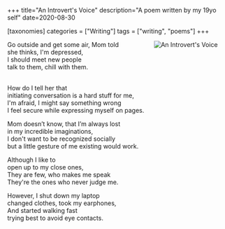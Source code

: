 +++
title="An Introvert's Voice"
description="A poem written by my 19yo self"
date=2020-08-30

[taxonomies]
categories = ["Writing"]
tags = ["writing", "poems"]
+++

<div class="columns is-vcentered">
    <div class="column">
Go outside and get some air, Mom told<br>
she thinks, I'm depressed,<br>
I should meet new people<br>
talk to them, chill with them.<br><br>

How do I tell her that<br>
initiating conversation is a hard stuff for me,<br>
I'm afraid, I might say something wrong<br>
I feel secure while expressing myself on pages.<br>

Mom doesn’t know, that I’m always lost<br>
in my incredible imaginations,<br>
I don't want to be recognized socially<br>
but a little gesture of me existing would work.<br>

Although I like to<br>
open up to my close ones,<br>
They are few, who makes me speak<br>
They're the ones who never judge me.<br>

However, I shut down my laptop<br>
changed clothes, took my earphones,<br>
And started walking fast<br>
trying best to avoid eye contacts.<br>
    </div>
    <div class="column is-hidden-touch">
        <img src="/images/posts/an-introverts-voice-20200830/poem.png" alt="An Introvert's Voice" title="An Introvert's Voice"/>
    </div>
</div>
